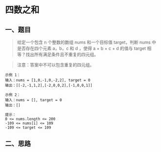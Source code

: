# 四数之和

## 一、题目

> 给定一个包含 n 个整数的数组 nums 和一个目标值 target，判断 nums 中是否存在四个元素 a，b，c 和 d ，使得 a + b + c + d 的值与 target 相等？找出所有满足条件且不重复的四元组。

> 注意：答案中不可以包含重复的四元组。
```
示例 1：
输入：nums = [1,0,-1,0,-2,2], target = 0
输出：[[-2,-1,1,2],[-2,0,0,2],[-1,0,0,1]]

示例 2：
输入：nums = [], target = 0
输出：[]

提示：
0 <= nums.length <= 200
-109 <= nums[i] <= 109
-109 <= target <= 109
```

## 二、思路

```js

```